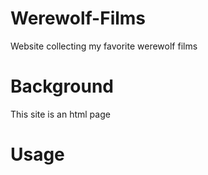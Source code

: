 # Werewolf-Films
Website collecting my favorite werewolf films

# Background

This site is an html page 

# Usage

